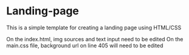 # Landing-page
This is a simple template for creating a landing page using HTML/CSS

On the index.html, img sources and text input need to be edited
On the main.css file, background url on line 405 will need to be edited
